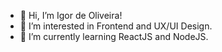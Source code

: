 - 👋 Hi, I’m Igor de Oliveira!
- 👀 I’m interested in Frontend and UX/UI Design.
- 🌱 I’m currently learning ReactJS and NodeJS.
